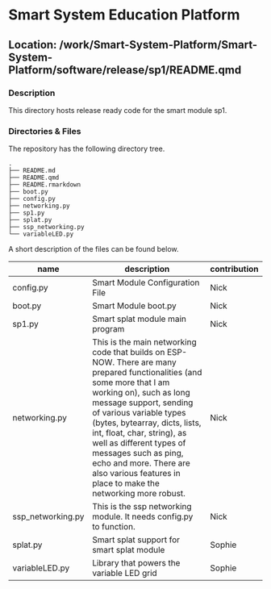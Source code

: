 

# Smart System Education Platform

## Location: /work/Smart-System-Platform/Smart-System-Platform/software/release/sp1/README.qmd

### Description

This directory hosts release ready code for the smart module sp1.

### Directories & Files

The repository has the following directory tree.

    .
    ├── README.md
    ├── README.qmd
    ├── README.rmarkdown
    ├── boot.py
    ├── config.py
    ├── networking.py
    ├── sp1.py
    ├── splat.py
    ├── ssp_networking.py
    └── variableLED.py

A short description of the files can be found below.

| name | description | contribution |
|----|----|----|
| config.py | Smart Module Configuration File | Nick |
| boot.py | Smart Module boot.py | Nick |
| sp1.py | Smart splat module main program | Nick |
| networking.py | This is the main networking code that builds on ESP-NOW. There are many prepared functionalities (and some more that I am working on), such as long message support, sending of various variable types (bytes, bytearray, dicts, lists, int, float, char, string), as well as different types of messages such as ping, echo and more. There are also various features in place to make the networking more robust. | Nick |
| ssp_networking.py | This is the ssp networking module. It needs config.py to function. | Nick |
| splat.py | Smart splat support for smart splat module | Sophie |
| variableLED.py | Library that powers the variable LED grid | Sophie |
